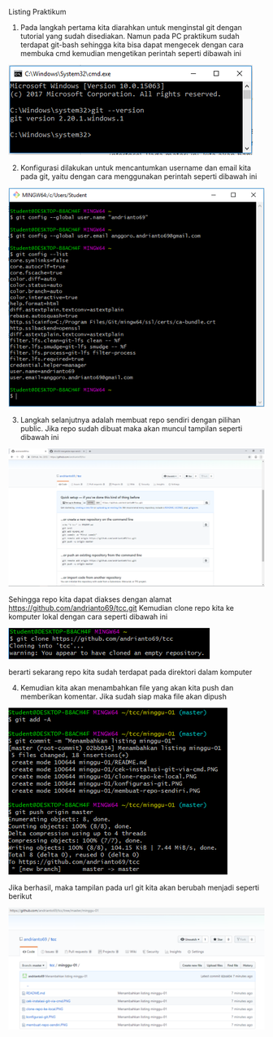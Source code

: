 Listing Praktikum

1. Pada langkah pertama kita diarahkan untuk menginstal git dengan tutorial yang sudah disediakan. Namun pada PC praktikum sudah terdapat git-bash sehingga kita bisa dapat mengecek dengan cara membuka cmd kemudian mengetikan perintah seperti dibawah ini

![Gambar langkah 1](cek-instalasi-git-via-cmd.PNG)

2. Konfigurasi dilakukan untuk mencantumkan username dan email kita pada git, yaitu dengan cara menggunakan perintah seperti dibawah ini

![Gambar langkah 2](konfigurasi-git.PNG)

3. Langkah selanjutnya adalah membuat repo sendiri dengan pilihan public. Jika repo sudah dibuat maka akan muncul tampilan seperti dibawah ini

![Gambar langkah 3.1](membuat-repo-sendiri.PNG)

Sehingga repo kita dapat diakses dengan alamat https://github.com/andrianto69/tcc.git
Kemudian clone repo kita ke komputer lokal dengan cara seperti dibawah ini

![Gambar langkah 3.2](clone-repo-ke-local.PNG)

berarti sekarang repo kita sudah terdapat pada direktori dalam komputer

4. Kemudian kita akan menambahkan file yang akan kita push dan memberikan komentar. Jika sudah siap maka file akan dipush

![Gambar langkah 4.1](push-github.PNG)

Jika berhasil, maka tampilan pada url git kita akan berubah menjadi seperti berikut

![Gambar langkah 4.2](tampilan-sesudah-push.PNG)